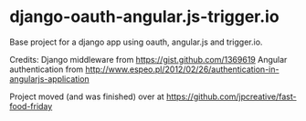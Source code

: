 django-oauth-angular.js-trigger.io
==================================

Base project for a django app using oauth, angular.js and trigger.io.

Credits:
Django middleware from https://gist.github.com/1369619
Angular authentication from http://www.espeo.pl/2012/02/26/authentication-in-angularjs-application

Project moved (and was finished) over at https://github.com/jpcreative/fast-food-friday
